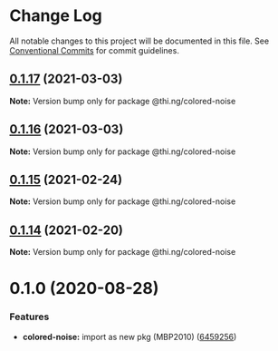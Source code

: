 # Change Log

All notable changes to this project will be documented in this file.
See [Conventional Commits](https://conventionalcommits.org) for commit guidelines.

## [0.1.17](https://github.com/thi-ng/umbrella/compare/@thi.ng/colored-noise@0.1.16...@thi.ng/colored-noise@0.1.17) (2021-03-03)

**Note:** Version bump only for package @thi.ng/colored-noise





## [0.1.16](https://github.com/thi-ng/umbrella/compare/@thi.ng/colored-noise@0.1.15...@thi.ng/colored-noise@0.1.16) (2021-03-03)

**Note:** Version bump only for package @thi.ng/colored-noise





## [0.1.15](https://github.com/thi-ng/umbrella/compare/@thi.ng/colored-noise@0.1.14...@thi.ng/colored-noise@0.1.15) (2021-02-24)

**Note:** Version bump only for package @thi.ng/colored-noise





## [0.1.14](https://github.com/thi-ng/umbrella/compare/@thi.ng/colored-noise@0.1.13...@thi.ng/colored-noise@0.1.14) (2021-02-20)

**Note:** Version bump only for package @thi.ng/colored-noise





# 0.1.0 (2020-08-28)


### Features

* **colored-noise:** import as new pkg (MBP2010) ([6459256](https://github.com/thi-ng/umbrella/commit/64592562ee4e4374011edc596e28f41b94218b44))
